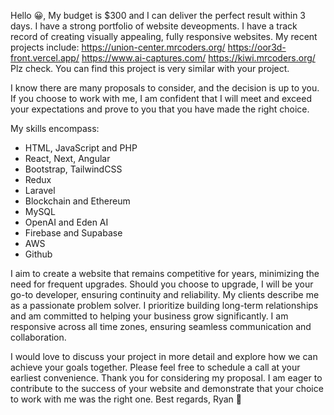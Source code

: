 Hello 😀,
My budget is $300 and I can deliver the perfect result within 3 days. I have a strong portfolio of website deveopments.
I have a track record of creating visually appealing, fully responsive  websites. 
My recent projects include:
https://union-center.mrcoders.org/
https://oor3d-front.vercel.app/
https://www.ai-captures.com/ 
https://kiwi.mrcoders.org/ 
Plz check. You can find this project is very similar with your project. 

I know there are many proposals to consider, and the decision is up to you. If you choose to work with me, I am confident that I will meet and exceed your expectations and prove to you that you have made the right choice.

My skills encompass:
- HTML, JavaScript and PHP
- React, Next, Angular
- Bootstrap, TailwindCSS
- Redux
- Laravel
- Blockchain and Ethereum
- MySQL
- OpenAI and Eden AI
- Firebase and Supabase
- AWS
- Github

I aim to create a website that remains competitive for years, minimizing the need for frequent upgrades. Should you choose to upgrade, I will be your go-to developer, ensuring continuity and reliability.
My clients describe me as a passionate problem solver. I prioritize building long-term relationships and am committed to helping your business grow significantly.
I am responsive across all time zones, ensuring seamless communication and collaboration.

I would love to discuss your project in more detail and explore how we can achieve your goals together. Please feel free to schedule a call at your earliest convenience.
Thank you for considering my proposal. I am eager to contribute to the success of your  website and demonstrate that your choice to work with me was the right one.
Best regards,
Ryan 🤝